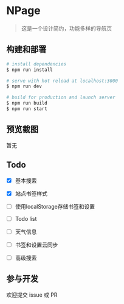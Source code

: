# NPage

> 这是一个设计简约，功能多样的导航页

## 构建和部署

``` bash
# install dependencies
$ npm run install

# serve with hot reload at localhost:3000
$ npm run dev

# build for production and launch server
$ npm run build
$ npm run start
```

## 预览截图

暂无

## Todo

* [x] 基本搜索

* [x] 站点书签样式

* [ ] 使用localStorage存储书签和设置

* [ ] Todo list

* [ ] 天气信息

* [ ] 书签和设置云同步

* [ ] 高级搜索

## 参与开发
欢迎提交 issue 或 PR
